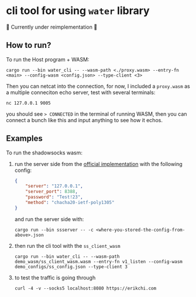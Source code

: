 # cli tool for using `water` library

🚧 Currently under reimplementation 🚧

## How to run?
To run the Host program + WASM:
```shell
cargo run --bin water_cli -- --wasm-path <./proxy.wasm> --entry-fn <main> --config-wasm <config.json> --type-client <3>
```

Then you can netcat into the connection, for now, I included a `proxy.wasm` as a multiple conneciton echo server, test with several terminals:
```shell
nc 127.0.0.1 9005
```
you should see `> CONNECTED` in the terminal of running WASM, then you can connect a bunch like this and input anything to see how it echos.

## Examples
To run the shadowsocks wasm:

1. run the server side from the [official implementation](https://github.com/shadowsocks/shadowsocks-rust) with the following config:
    ```json
    {
        "server": "127.0.0.1",
        "server_port": 8388,
        "password": "Test!23",
        "method": "chacha20-ietf-poly1305"
    }
    ```
    and run the server side with:
    ```shell
    cargo run --bin ssserver -- -c <where-you-stored-the-config-from-above>.json
    ```

2. then run the cli tool with the `ss_client_wasm`
    ```shell
    cargo run --bin water_cli -- --wasm-path demo_wasm/ss_client_wasm.wasm --entry-fn v1_listen --config-wasm demo_configs/ss_config.json --type-client 3
    ```

3. to test the traffic is going through
    ```shell
    curl -4 -v --socks5 localhost:8080 https://erikchi.com
    ```

